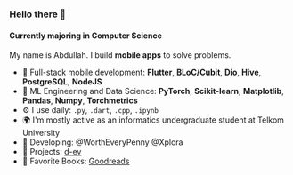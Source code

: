 ### Hello there 👋

#### Currently majoring in Computer Science

My name is Abdullah. I build **mobile apps** to solve problems.
- 📱 Full-stack mobile development: **Flutter**, **BLoC/Cubit**, **Dio**, **Hive**, **PostgreSQL**, **NodeJS**
- 🧠 ML Engineering and Data Science: **PyTorch**, **Scikit-learn**, **Matplotlib**, **Pandas**, **Numpy**, **Torchmetrics**
- ⚙️ I use daily: `.py`, `.dart`, `.cpp`, `.ipynb`
- 🌍 I'm mostly active as an informatics undergraduate student at Telkom University
- 🔧 Developing: @WorthEveryPenny @Xplora
- 🚀 Projects: [d-ev](https://d-ev.netlify.app/project)
- 📖 Favorite Books: [Goodreads](https://www.goodreads.com/user/show/150964873-abdullah)
